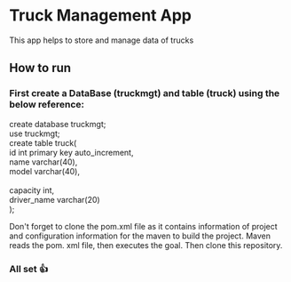 # Truck Management App
This app helps to store and manage data of trucks 

## How to run
### First create a DataBase (truckmgt) and table (truck) using the below reference:

create database truckmgt;<br>
use truckmgt;<br>
create table truck(<br>
	id int primary key auto_increment,<br>
        name varchar(40),<br>
        model varchar(40), <br>   
        capacity int,<br>
        driver_name varchar(20)<br>
);

Don't forget to clone the pom.xml file as it contains information of project and configuration information for the maven to build the project.
Maven reads the pom. xml file, then executes the goal.
Then clone this repository.

### All set 👍

